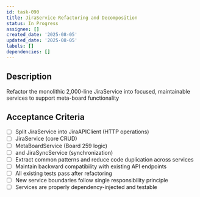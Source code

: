 ```yaml
---
id: task-090
title: JiraService Refactoring and Decomposition
status: In Progress
assignee: []
created_date: '2025-08-05'
updated_date: '2025-08-05'
labels: []
dependencies: []
---
```


## Description

Refactor the monolithic 2,000-line JiraService into focused, maintainable services to support meta-board functionality

## Acceptance Criteria

- [ ] Split JiraService into JiraAPIClient (HTTP operations)
- [ ] JiraService (core CRUD)
- [ ] MetaBoardService (Board 259 logic)
- [ ] and JiraSyncService (synchronization)
- [ ] Extract common patterns and reduce code duplication across services
- [ ] Maintain backward compatibility with existing API endpoints
- [ ] All existing tests pass after refactoring
- [ ] New service boundaries follow single responsibility principle
- [ ] Services are properly dependency-injected and testable
